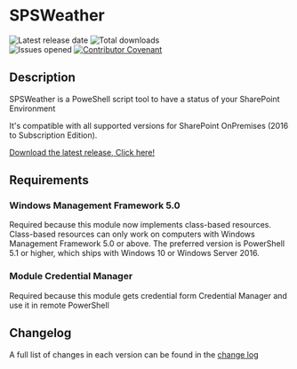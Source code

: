 # SPSWeather

![Latest release date](https://img.shields.io/github/release-date/luigilink/SPSWeather.svg?style=flat)
![Total downloads](https://img.shields.io/github/downloads/luigilink/SPSWeather/total.svg?style=flat)  
![Issues opened](https://img.shields.io/github/issues/luigilink/SPSWeather.svg?style=flat)
[![Contributor Covenant](https://img.shields.io/badge/Contributor%20Covenant-2.1-4baaaa.svg)](code_of_conduct.md)

## Description

SPSWeather is a PoweShell script tool to have a status of your SharePoint Environment

It's compatible with all supported versions for SharePoint OnPremises (2016 to Subscription Edition).

[Download the latest release, Click here!](https://github.com/luigilink/SPSWeather/releases/latest)

## Requirements

### Windows Management Framework 5.0

Required because this module now implements class-based resources.
Class-based resources can only work on computers with Windows
Management Framework 5.0 or above.
The preferred version is PowerShell 5.1 or higher, which ships with Windows 10 or Windows Server 2016.

### Module Credential Manager

Required because this module gets credential form Credential Manager and use it in remote PowerShell

## Changelog

A full list of changes in each version can be found in the [change log](CHANGELOG.md)
